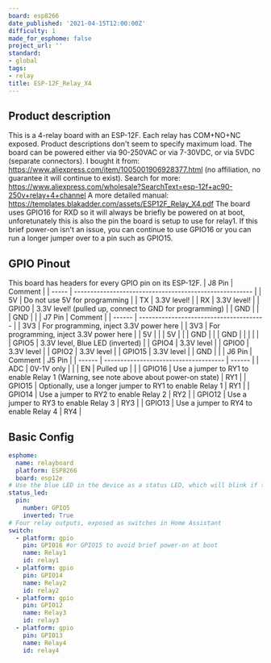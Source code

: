 ```yaml
---
board: esp8266
date_published: '2021-04-15T12:00:00Z'
difficulty: 1
made_for_esphome: false
project_url: ''
standard:
- global
tags:
- relay
title: ESP-12F_Relay_X4
---
```


## Product description

This is a 4-relay board with an ESP-12F.
Each relay has COM+NO+NC exposed. Product descriptions don't seem to specify maximum load.
The board can be powered either via 90-250VAC or via 7-30VDC, or via 5VDC (separate connectors).
I bought it from: https://www.aliexpress.com/item/1005001906928377.html (no affiliation, no guarantee it will continue to exist).
Search for more: https://www.aliexpress.com/wholesale?SearchText=esp-12f+ac90-250v+relay+4+channel
A more detailed manual: https://templates.blakadder.com/assets/ESP12F_Relay_X4.pdf
The board uses GPIO16 for RXD so it will always be briefly be powered on at boot, unforetunately this is also the pin the board is setup to use for relay1. If this brief power-on isn't an issue, you can continue to use GPIO16 or you can run a longer jumper over to a pin such as GPIO15.

## GPIO Pinout

This board has headers for every GPIO pin on its ESP-12F.
| J8 Pin | Comment                                                 |
| ----- | ------------------------------------------------------- |
| 5V    | Do not use 5V for programming                           |
| TX    | 3.3V level!                                             |
| RX    | 3.3V level!                                             |
| GPIO0 | 3.3V level! (pulled up, connect to GND for programming) |
| GND   |                                                         |
| GND   |                                                         |
| J7 Pin | Comment                                 |
| ------ | --------------------------------------- |
| 3V3    | For programming, inject 3.3V power here |
| 3V3    | For programming, inject 3.3V power here |
| 5V     |                                         |
| 5V     |                                         |
| GND    |                                         |
| GND    |                                         |
|        |                                         |
| GPIO5  | 3.3V level, Blue LED (inverted)         |
| GPIO4  | 3.3V level                              |
| GPIO0  | 3.3V level                              |
| GPIO2  | 3.3V level                              |
| GPIO15 | 3.3V level                              |
| GND    |                                         |
| J6 Pin | Comment                               | J5 Pin |
| ------ | ------------------------------------- | ------ |
| ADC    | 0V-1V only                            | |
| EN     | Pulled up                             | |
| GPIO16 | Use a jumper to RY1 to enable Relay 1 (Warning, see note above about power-on state) | RY1 |
| GPIO15 | Optionally, use a longer jumper to RY1 to enable Relay 1 | RY1 |
| GPIO14 | Use a jumper to RY2 to enable Relay 2 | RY2 |
| GPIO12 | Use a jumper to RY3 to enable Relay 3 | RY3 |
| GPIO13 | Use a jumper to RY4 to enable Relay 4 | RY4 |

## Basic Config

```yaml
esphome:
  name: relayboard
  platform: ESP8266
  board: esp12e
# Use the blue LED in the device as a status LED, which will blink if there are warnings (slow) or errors (fast)
status_led:
  pin:
    number: GPIO5
    inverted: True
# Four relay outputs, exposed as switches in Home Assistant
switch:
  - platform: gpio
    pin: GPIO16 #or GPIO15 to avoid brief power-on at boot
    name: Relay1
    id: relay1
  - platform: gpio
    pin: GPIO14
    name: Relay2
    id: relay2
  - platform: gpio
    pin: GPIO12
    name: Relay3
    id: relay3
  - platform: gpio
    pin: GPIO13
    name: Relay4
    id: relay4
```